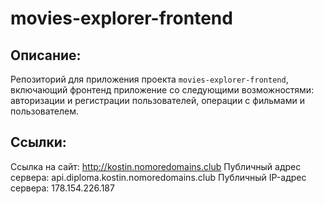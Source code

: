 # movies-explorer-frontend

## Описание: 

Репозиторий для приложения проекта `movies-explorer-frontend`, включающий фронтенд приложение со следующими возможностями: авторизации и регистрации пользователей, операции с фильмами и пользователем.

## Ссылки: 

Ссылка на сайт: http://kostin.nomoredomains.club
Публичный адрес сервера: api.diploma.kostin.nomoredomains.club
Публичный IP-адрес сервера: 178.154.226.187
